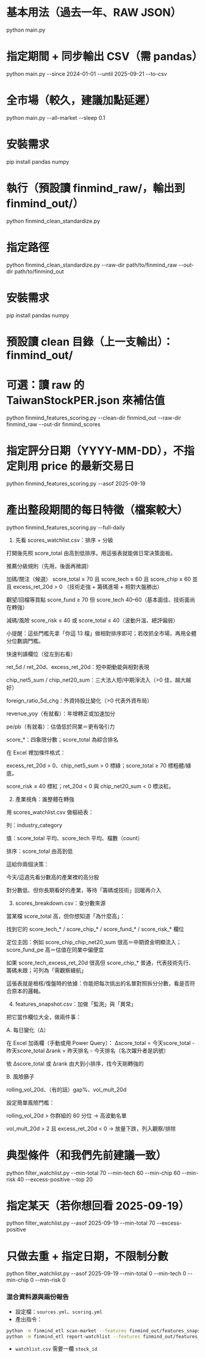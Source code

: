 

# 基本用法（過去一年、RAW JSON）
python main.py

# 指定期間 + 同步輸出 CSV（需 pandas）
python main.py --since 2024-01-01 --until 2025-09-21 --to-csv

# 全市場（較久，建議加點延遲）
python main.py --all-market --sleep 0.1

# 安裝需求
pip install pandas numpy

# 執行（預設讀 finmind_raw/，輸出到 finmind_out/）
python finmind_clean_standardize.py

# 指定路徑
python finmind_clean_standardize.py --raw-dir path/to/finmind_raw --out-dir path/to/finmind_out

# 安裝需求
pip install pandas numpy

# 預設讀 clean 目錄（上一支輸出）：finmind_out/
# 可選：讀 raw 的 TaiwanStockPER.json 來補估值
python finmind_features_scoring.py   --clean-dir finmind_out   --raw-dir finmind_raw   --out-dir finmind_scores

# 指定評分日期（YYYY-MM-DD），不指定則用 price 的最新交易日
python finmind_features_scoring.py --asof 2025-09-19

# 產出整段期間的每日特徵（檔案較大）
python finmind_features_scoring.py --full-daily

1) 先看 scores_watchlist.csv：排序 + 分級

打開後先照 score_total 由高到低排序。用這張表就能做日常決策面板。

推薦分級規則（先用，後面再微調）

加碼/關注（候選）
score_total ≥ 70 且 score_tech ≥ 60 且 score_chip ≥ 60 並且 excess_ret_20d > 0
（技術走強 + 籌碼進場 + 相對大盤勝出）

觀望/回檔等買點
score_fund ≥ 70 但 score_tech 40–60（基本面佳、技術面尚在轉強）

減碼/風險
score_risk ≤ 40 或 score_total ≤ 40（波動升溫、總評偏弱）

小提醒：這些門檻先拿「你這 13 檔」做相對排序即可；若改抓全市場，再用全體分位數調門檻。

快速判讀欄位（從左到右看）

ret_5d / ret_20d、excess_ret_20d：短中期動能與相對表現

chip_net5_sum / chip_net20_sum：三大法人短/中期淨流入（>0 佳，越大越好）

foreign_ratio_5d_chg：外資持股比變化（>0 代表外資布局）

revenue_yoy（有就看）：年增轉正或加速加分

pe/pb（有就看）：估值低於同業＝更有吸引力

score_*：四象限分數；score_total 為綜合排名

在 Excel 裡加條件格式：

excess_ret_20d > 0、chip_net5_sum > 0 標綠；score_total ≥ 70 標粗體/綠底。

score_risk ≤ 40 標紅；ret_20d < 0 與 chip_net20_sum < 0 標淡紅。

2) 產業視角：誰整體在轉強

用 scores_watchlist.csv 做樞紐表：

列：industry_category

值：score_total 平均、score_tech 平均、檔數（count）

排序：score_total 由高到低

這給你兩個決策：

今天/這週先看分數高的產業裡的高分股

對分數低、但你長期看好的產業，等待「籌碼或技術」回暖再介入

3) scores_breakdown.csv：查分數來源

當某檔 score_total 高，但你想知道「為什麼高」：

找到它的 score_tech_* / score_chip_* / score_fund_* / score_risk_* 欄位

定位主因：例如 score_chip_chip_net20_sum 很高＝中期資金明顯流入；score_fund_pe 高＝估值在同業中偏便宜

如果 score_tech_excess_ret_20d 很高但 score_chip_* 普通，代表技術先行、籌碼未跟；可列為「需觀察續航」

這張表就是檢核/復盤時的依據：你能把每次挑出的名單對照拆分分數，看是否符合原本的邏輯。

4) features_snapshot.csv：加做「監測」與「異常」

把它當作欄位大全，做兩件事：

A. 每日變化（Δ）

在 Excel 加兩欄（手動或用 Power Query）：
Δscore_total = 今天score_total - 昨天score_total
Δrank = 昨天排名 - 今天排名（名次躍升者是訊號）

依 Δscore_total 或 Δrank 由大到小排序，找今天剛轉強的

B. 風險篩子

rolling_vol_20d、（有的話）gap%、vol_mult_20d

設定簡單風險門檻：

rolling_vol_20d > 你群組的 80 分位 → 高波動名單

vol_mult_20d > 2 且 excess_ret_20d < 0 → 放量下跌，列入觀察/排除


# 典型條件（和我們先前建議一致）
python filter_watchlist.py --min-total 70 --min-tech 60 --min-chip 60 --min-risk 40 --excess-positive --top 20

# 指定某天（若你想回看 2025-09-19）
python filter_watchlist.py --asof 2025-09-19 --min-total 70 --excess-positive

# 只做去重 + 指定日期，不限制分數
python filter_watchlist.py --asof 2025-09-19 --min-total 0 --min-tech 0 --min-chip 0 --min-risk 0

### 混合資料源與兩份報告
- 設定檔：`sources.yml`、`scoring.yml`
- 產出指令：
```bash
python -m finmind_etl scan-market --features finmind_out/features_snapshot.csv --output finmind_out/market_scan
python -m finmind_etl report-watchlist --features finmind_out/features_snapshot.csv --watchlist watchlist.csv --output finmind_out/watchlist_deep
```
- `watchlist.csv` 需要一欄 `stock_id`
